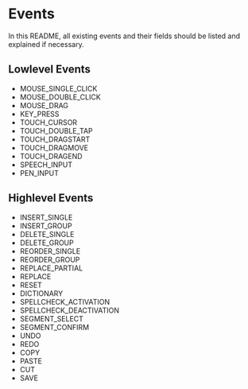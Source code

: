 # Events

In this README, all existing events and their fields should be listed and explained if necessary.

## Lowlevel Events

* MOUSE_SINGLE_CLICK
* MOUSE_DOUBLE_CLICK
* MOUSE_DRAG
* KEY_PRESS
* TOUCH_CURSOR
* TOUCH_DOUBLE_TAP
* TOUCH_DRAGSTART
* TOUCH_DRAGMOVE
* TOUCH_DRAGEND
* SPEECH_INPUT
* PEN_INPUT

## Highlevel Events

* INSERT_SINGLE
* INSERT_GROUP
* DELETE_SINGLE
* DELETE_GROUP
* REORDER_SINGLE
* REORDER_GROUP
* REPLACE_PARTIAL
* REPLACE
* RESET
* DICTIONARY
* SPELLCHECK_ACTIVATION
* SPELLCHECK_DEACTIVATION
* SEGMENT_SELECT
* SEGMENT_CONFIRM
* UNDO
* REDO
* COPY
* PASTE
* CUT
* SAVE
